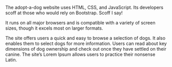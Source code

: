 The adopt-a-dog website uses HTML, CSS, and JavaScript. Its developers scoff at those who would rely on Bootstrap. Scoff I say!

It runs on all major browsers and is compatible with a variety of screen sizes, though it excels most on larger formats.

The site offers users a quick and easy to browse a selection of dogs. It also enables them to select dogs for more information. Users can read about key dimensions of dog ownership and check out once they have settled on their canine. The site’s Lorem Ipsum allows users to practice their nonsense Latin. 
